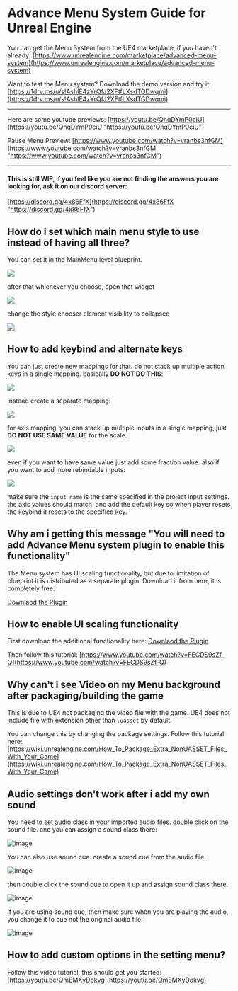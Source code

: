 
# Advance Menu System Guide for Unreal Engine
You can get the Menu System from the UE4 marketplace, if you haven't already: 
[https://www.unrealengine.com/marketplace/advanced-menu-system](https://www.unrealengine.com/marketplace/advanced-menu-system)

Want to test the Menu system? Download the demo version and try it:
[https://1drv.ms/u/s!AshlE4zYrQfJ2XFtfLXsdTGDwqmi](https://1drv.ms/u/s!AshlE4zYrQfJ2XFtfLXsdTGDwqmi)


------------



Here are some youtube previews:
[https://youtu.be/QhqDYmP0ciU](https://youtu.be/QhqDYmP0ciU "https://youtu.be/QhqDYmP0ciU")

Pause Menu Preview: [https://www.youtube.com/watch?v=vranbs3nfGM](https://www.youtube.com/watch?v=vranbs3nfGM "https://www.youtube.com/watch?v=vranbs3nfGM")

------------


#### This is still WIP, if you feel like you are not finding the answers you are looking for, ask it on our discord server:
[https://discord.gg/4x86FfX](https://discord.gg/4x86FfX "https://discord.gg/4x86FfX")

## How do i set which main menu style to use instead of having all three?
You can set it in the MainMenu level blueprint.

![](https://cdn.discordapp.com/attachments/442452324988747776/503240880887693314/unknown.png)

after that whichever you choose, open that widget

![](https://cdn.discordapp.com/attachments/442452324988747776/503241097376563226/unknown.png)

change the style chooser element visibility to collapsed

![](https://cdn.discordapp.com/attachments/442452324988747776/503241342655266827/unknown.png)



## How to add keybind and alternate keys
You can just create new mappings for that. do not stack up multiple action keys in a single mapping.
basically **DO NOT DO THIS**:

![](https://cdn.discordapp.com/attachments/442452324988747776/494176222994104330/unknown.png)

instead create a separate mapping:

![](https://cdn.discordapp.com/attachments/442452324988747776/494176383518507010/unknown.png)

for axis mapping, you can stack up multiple inputs in a single mapping, just **DO NOT USE SAME VALUE** for the scale.

![](https://cdn.discordapp.com/attachments/442452324988747776/494176864944914432/unknown.png)

even if you want to have same value just add some fraction value.
also if you want to add more rebindable inputs:

![](https://cdn.discordapp.com/attachments/442452324988747776/494177595282292754/unknown.png)

make sure the `input name` is the same specified in the project input settings.
the axis values should match.
and add the default key so when player resets the keybind it resets to the specified key.


## Why am i getting this message "You will need to add Advance Menu system plugin to enable this functionality"
The Menu system has UI scaling functionality, but due to limitation of blueprint it is distributed as a separate plugin. Download it from here, it is completely free:

[Downlaod the Plugin](https://gum.co/nspP)

## How to enable UI scaling functionality
First download the additional functionality here: [Downlaod the Plugin](https://gum.co/nspP)

Then follow this tutorial: [https://www.youtube.com/watch?v=FECDS9sZf-Q](https://www.youtube.com/watch?v=FECDS9sZf-Q)


## Why can't i see Video on my Menu background after packaging/building the game
This is due to UE4 not packaging the video file with the game. UE4 does not include file with extension other than `.uasset` by default.

You can change this by changing the package settings. Follow this tutorial here:
[https://wiki.unrealengine.com/How_To_Package_Extra_NonUASSET_Files_With_Your_Game](https://wiki.unrealengine.com/How_To_Package_Extra_NonUASSET_Files_With_Your_Game)

## Audio settings don't work after i add my own sound
You need to set audio class in your imported audio files. double click on the sound file. and you can assign a sound class there:

![image](https://cdn.discordapp.com/attachments/442450806760013826/493417445558845440/unknown.png)


You can also use sound cue. create a sound cue from the audio file.

![image](https://cdn.discordapp.com/attachments/442450806760013826/493417839668232192/unknown.png)

then double click the sound cue to open it up and assign sound class there.

![image](https://cdn.discordapp.com/attachments/442450806760013826/493418115355377674/unknown.png)

if you are using sound cue, then make sure when you are playing the audio, you change it to cue not the original audio file:

![image](https://cdn.discordapp.com/attachments/442450806760013826/493418468318904332/unknown.png)

## How to add custom options in the setting menu?
Follow this video tutorial, this should get you started:
[https://youtu.be/QmEMXyDokvg](https://youtu.be/QmEMXyDokvg)
